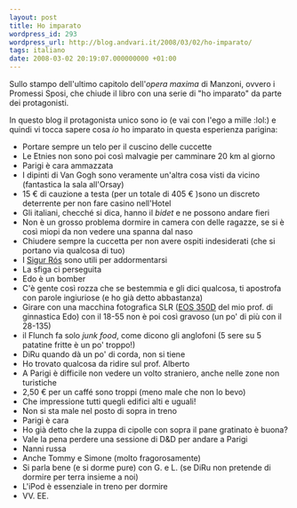 ```yaml
---
layout: post
title: Ho imparato
wordpress_id: 293
wordpress_url: http://blog.andvari.it/2008/03/02/ho-imparato/
tags: italiano
date: 2008-03-02 20:19:07.000000000 +01:00
---
```

Sullo stampo dell'ultimo capitolo dell'<em>opera maxima</em> di Manzoni, ovvero i Promessi Sposi, che chiude il libro con una serie di "ho imparato" da parte dei protagonisti.

In questo blog il protagonista unico sono io  (e vai con l'ego a mille :lol:) e quindi vi tocca sapere cosa <em>io </em>ho imparato in questa esperienza parigina:
<ul>
	<li>Portare sempre un telo per il cuscino delle cuccette</li>
	<li>Le Etnies non sono poi così malvagie per camminare 20 km al giorno</li>
	<li>Parigi è cara ammazzata</li>
	<li>I dipinti di Van Gogh sono veramente un'altra cosa visti da vicino (fantastica la sala all'Orsay)</li>
	<li>15 € di cauzione a testa (per un totale di 405 € )sono un discreto deterrente per non fare casino nell'Hotel</li>
	<li>Gli italiani, checché si dica, hanno il <em>bidet</em> e ne possono andare fieri</li>
	<li>Non è un grosso problema dormire in camera con delle ragazze, se si è così miopi da non vedere una spanna dal naso</li>
	<li>Chiudere sempre la cuccetta per non avere ospiti indesiderati (che si portano via qualcosa di tuo)</li>
	<li>I <a href="http://it.wikipedia.org/wiki/Sigur_R%C3%B3s">Sigur Rós</a> sono utili per addormentarsi</li>
	<li>La sfiga ci perseguita</li>
	<li>Edo è un bomber</li>
	<li>C'è gente così rozza che se bestemmia e gli dici qualcosa, ti apostrofa con parole ingiuriose (e ho già detto abbastanza)</li>
	<li>Girare con una macchina fotografica SLR (<a href="http://www.canon.it/For_Home/Product_Finder/Cameras/Digital_SLR/EOS_350D/index.asp">EOS 350D</a> del mio prof. di ginnastica Edo) con il 18-55 non è poi così gravoso (un po' di più con il 28-135)</li>
	<li>il Flunch fa solo <em>junk food</em>, come dicono gli anglofoni (5 sere su 5 patatine fritte è un po' troppo!)</li>
	<li>DiRu quando dà un po' di corda, non si tiene</li>
	<li>Ho trovato qualcosa da ridire sul prof. Alberto</li>
	<li>A Parigi è difficile non vedere un volto straniero, anche nelle zone non turistiche</li>
	<li>2,50 € per un caffé sono troppi (meno male che non lo bevo)</li>
	<li>Che impressione tutti quegli edifici alti e uguali!</li>
	<li>Non si sta male nel posto di sopra in treno</li>
	<li>Parigi è cara</li>
	<li>Ho già detto che la zuppa di cipolle con sopra il pane gratinato è buona?</li>
	<li>Vale la pena perdere una sessione di D&amp;D per andare a Parigi</li>
	<li>Nanni russa</li>
	<li>Anche Tommy e Simone (molto fragorosamente)</li>
	<li>Si parla bene (e si dorme pure) con G. e L. (se DiRu non pretende di dormire per terra insieme a noi)</li>
	<li>L'iPod è essenziale in treno per dormire</li>
	<li>VV. EE.</li>
</ul>
